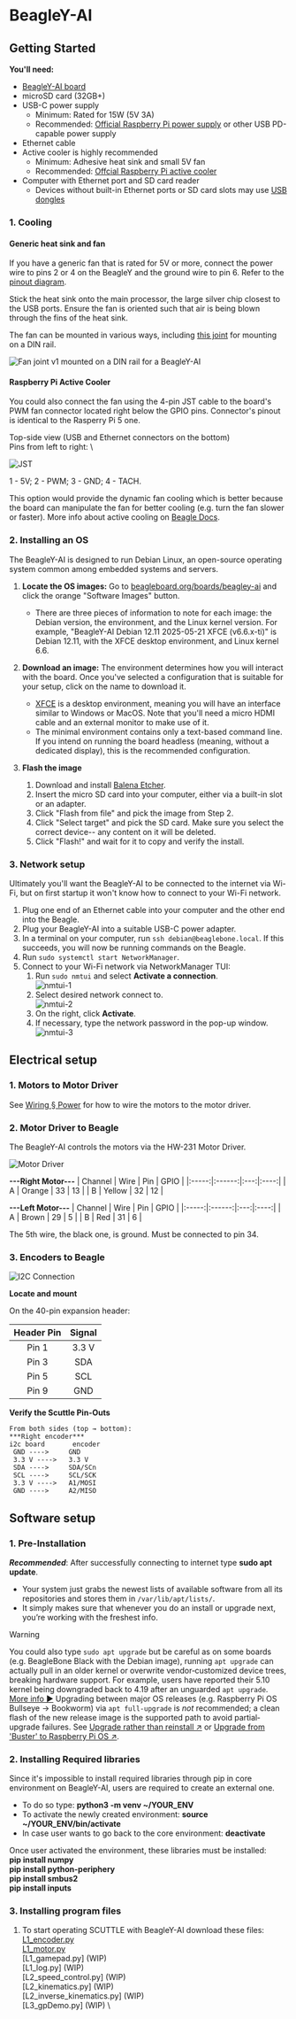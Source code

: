 # BeagleY-AI

## Getting Started

**You'll need:**

* [BeagleY-AI board](https://www.beagleboard.org/boards/beagley-ai)
* microSD card (32GB+)
* USB-C power supply
    * Minimum: Rated for 15W (5V 3A)
    * Recommended: [Official Raspberry Pi power supply](https://www.raspberrypi.com/products/27w-power-supply/) or other USB PD-capable power supply
* Ethernet cable
* Active cooler is highly recommended
    * Minimum: Adhesive heat sink and small 5V fan
    * Recommended: [Offcial Raspberry Pi active cooler](https://www.raspberrypi.com/products/active-cooler/)
* Computer with Ethernet port and SD card reader
    * Devices without built-in Ethernet ports or SD card slots may use [USB dongles](https://www.amazon.com/Anker-Ethernet-PowerExpand-Aluminum-Portable/dp/B08CK9X9Z8)

### 1. Cooling

#### Generic heat sink and fan
If you have a generic fan that is rated for 5V or more, connect the power wire to pins 2 or 4 on the BeagleY and the ground wire to pin 6. Refer to the [pinout diagram](https://pinout.beagleboard.io/).

Stick the heat sink onto the main processor, the large silver chip closest to the USB ports. 
Ensure the fan is oriented such that air is being blown through the fins of the heat sink.

The fan can be mounted in various ways, including [this joint](https://grabcad.com/library/fan_joint-1) for mounting on a DIN rail.

![Fan joint v1 mounted on a DIN rail for a BeagleY-AI](img/mg_beagley_fanJoint.jpg)

#### Raspberry Pi Active Cooler
You could also connect the fan using the 4-pin JST cable to the board's PWM fan connector located right below the GPIO pins. Connector's pinout is identical to the Rasperry Pi 5 one.

Top-side view (USB and Ethernet connectors on the bottom) \
Pins from left to right: \

![JST](image/BeagleY-AI%20Fan%20connector.png)

1 - 5V; 2 - PWM; 3 - GND; 4 - TACH.

This option would provide the dynamic fan cooling which is better because the board can manipulate the fan for better cooling (e.g. turn the fan slower or faster). 
More info about active cooling on [Beagle Docs](https://docs.beagle.cc/boards/beagley/ai/02-quick-start.html#attach-cooling-fan). 
### 2. Installing an OS
The BeagleY-AI is designed to run Debian Linux, an open-source operating system common among embedded systems and servers.

1. **Locate the OS images:** Go to [beagleboard.org/boards/beagley-ai](https://www.beagleboard.org/boards/beagley-ai) and click the orange "Software Images" button.
    * There are three pieces of information to note for each image: the Debian version, the environment, and the Linux kernel version. For example, "BeagleY-AI Debian 12.11 2025-05-21 XFCE (v6.6.x-ti)" is Debian 12.11, with the XFCE desktop environment, and Linux kernel 6.6.

2. **Download an image:** The environment determines how you will interact with the board. Once you've selected a configuration that is suitable for your setup, click on the name to download it.
    * [XFCE](https://xfce.org/about/screenshots) is a desktop environment, meaning you will have an interface similar to Windows or MacOS. Note that you'll need a micro HDMI cable and an external monitor to make use of it.
    * The minimal environment contains only a text-based command line. If you intend on running the board headless (meaning, without a dedicated display), this is the recommended configuration.

1. **Flash the image**
    1. Download and install [Balena Etcher](https://etcher.balena.io/).
    1. Insert the micro SD card into your computer, either via a built-in slot or an adapter.
    1. Click "Flash from file" and pick the image from Step 2.
    1. Click "Select target" and pick the SD card. Make sure you select the correct device-- any content on it will be deleted.
    1. Click "Flash!" and wait for it to copy and verify the install.

### 3. Network setup

Ultimately you'll want the BeagleY-AI to be connected to the internet via Wi-Fi, but on first startup it won't know how to connect to your Wi-Fi network.

1. Plug one end of an Ethernet cable into your computer and the other end into the Beagle.
1. Plug your BeagleY-AI into a suitable USB-C power adapter.
1. In a terminal on your computer, run `ssh debian@beaglebone.local`. If this succeeds, you will now be running commands on the Beagle.
1. Run `sudo systemctl start NetworkManager`.
1. Connect to your Wi-Fi network via NetworkManager TUI:
    1. Run `sudo nmtui` and select **Activate a connection**. \
    ![nmtui-1](img/nmtui-1.png)
    1. Select desired network connect to. \
    ![nmtui-2](img/nmtui-2.png)
    1. On the right, click **Activate**.
    1. If necessary, type the network password in the pop-up window. \
    ![nmtui-3](img/nmtui-3.png)

## Electrical setup

### 1. Motors to Motor Driver
See [Wiring § Power](wiring.md#actuator-motor-driver) for how to wire the motors to the motor driver.

### 2. Motor Driver to Beagle
The BeagleY-AI controls the motors via the HW-231 Motor Driver.

![Motor Driver](image/Beagle_wiring_whitebg.png)

**---Right Motor---**
| Channel | Wire | Pin | GPIO |
|:-----:|:------:|:---:|:----:|
| A | Orange | 33 | 13 |
| B | Yellow | 32 | 12 |

**---Left Motor---**
| Channel | Wire | Pin | GPIO |
|:-----:|:------:|:---:|:----:|
| A | Brown | 29 | 5 |
| B | Red | 31 | 6 |

The 5th wire, the black one, is ground. Must be connected to pin 34. 

### 3. Encoders to Beagle
![I2C Connection](image/byai-i2c.png)

**Locate and mount**

On the 40-pin expansion header:

| Header Pin | Signal |
|:----------:|:------:|
| Pin 1       | 3.3 V   |
| Pin 3       | SDA     |
| Pin 5       | SCL     |
| Pin 9       | GND     |

**Verify the Scuttle Pin-Outs**
 ```
From both sides (top → bottom):
***Right encoder***
i2c board       encoder
  GND ---->     GND
  3.3 V ---->   3.3 V
  SDA ---->     SDA/SCn
  SCL ---->     SCL/SCK
  3.3 V ---->   A1/MOSI
  GND ---->     A2/MISO
```

## Software setup

### 1. Pre-Installation
***Recommended***: After successfully connecting to internet type **sudo apt update**. 
- Your system just grabs the newest lists of available software from all its repositories and stores them in `/var/lib/apt/lists/`. 
- It simply makes sure that whenever you do an install or upgrade next, you’re working with the freshest info.

> [!WARNING]
> You could also type `sudo apt upgrade` but be careful as on some boards (e.g. BeagleBone Black with the Debian image), running `apt upgrade` can actually pull in an older kernel or overwrite vendor‐customized device trees, breaking hardware support. For example, users have reported their 5.10 kernel being downgraded back to 4.19 after an unguarded `apt upgrade`. [More info ▶](https://forum.beagleboard.org/t/apt-update-apt-upgrade-automatic-kernel-change-downgrade-to-4-19/32030)
> Upgrading between major OS releases (e.g. Raspberry Pi OS Bullseye → Bookworm) via `apt full-upgrade` is *not* recommended; a clean flash of the new release image is the supported path to avoid partial‐upgrade failures. See [Upgrade rather than reinstall ↗](https://forums.raspberrypi.com/viewtopic.php?t=337992) or [Upgrade from 'Buster' to Raspberry Pi OS ↗](https://forums.raspberrypi.com/viewtopic.php?t=288172).

### 2. Installing Required libraries
Since it's impossible to install required libraries through pip in core environment on BeagleY-AI, users are required to create an external one.
- To do so type: **python3 -m venv ~/YOUR_ENV**
- To activate the newly created environment: **source ~/YOUR_ENV/bin/activate**
- In case user wants to go back to the core environment: **deactivate**

Once user activated the environment, these libraries must be installed: \
**pip install numpy** \
**pip install python-periphery** \
**pip install smbus2** \
**pip install inputs**

### 3. Installing program files
1. To start operating SCUTTLE with BeagleY-AI download these files: \
[L1_encoder.py](https://www.mediafire.com/file/okivhm6k8538pmm/L1_encoder.py/file) \
[L1_motor.py](https://www.mediafire.com/file/pbtqgwtd8ptlqk8/L1_motor.py/file) \
[L1_gamepad.py] (WIP) \
[L1_log.py] (WIP) \
[L2_speed_control.py] (WIP) \
[L2_kinematics.py] (WIP) \
[L2_inverse_kinematics.py] (WIP) \
[L3_gpDemo.py] (WIP) \

